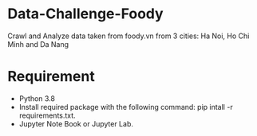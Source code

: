# Data-Challenge-Foody
Crawl and Analyze data taken from foody.vn from 3 cities: Ha Noi, Ho Chi Minh and Da Nang
# Requirement
+ Python 3.8
+ Install required package with the following command: pip intall -r requirements.txt.
+ Jupyter Note Book or Jupyter Lab.